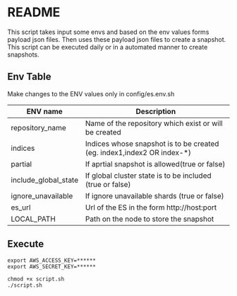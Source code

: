 # README

This script takes input some envs and based on the env values forms payload json files. Then uses these payload json files to create a snapshot. This script can be executed daily or in a automated manner to create snapshots.

## Env Table

Make changes to the ENV values only in config/es.env.sh

| ENV name | Description |
| - | - |
| repository_name | Name of the repository which exist or will be created |
| indices | Indices whose snapshot is to be created (eg. index1,index2 OR index-*) |
| partial | If aprtial snapshot is allowed(true or false) |
| include_global_state | If global cluster state is to be included (true or false) |
| ignore_unavailable | If ignore unavailable shards (true or false) |
| es_url | Url of the ES in the form http://host:port |
| LOCAL_PATH | Path on the node to store the snapshot |

## Execute 

```
export AWS_ACCESS_KEY=******
export AWS_SECRET_KEY=******

chmod +x script.sh
./script.sh
```